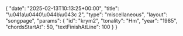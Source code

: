 {
    "date": "2025-02-13T10:13:25+00:00",
    "title": "\u041a\u0440\u044b\u043c 2",
    "type": "miscellaneous",
    "layout": "songpage",
    "params": {
        "id": "krym2",
        "tonality": "Hm",
        "year": "1985",
        "chordsStartAt": 50,
        "textFinishAtLine": 100
    }
}